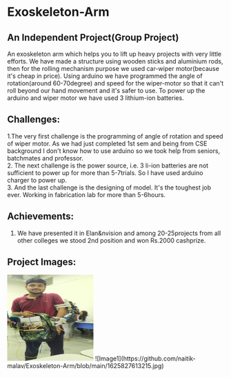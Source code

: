 # Exoskeleton-Arm
## An Independent Project(Group Project)
An exoskeleton arm which helps you to lift up heavy projects with very little efforts. We have made a structure using wooden sticks and aluminium rods, then for the rolling mechanism purpose we used car-wiper motor(because it's cheap in price). Using arduino we have programmed the angle of rotation(around 60-70degree) and speed for the wiper-motor so that it can't roll beyond our hand movement and it's safer to use. To power up the arduino and wiper motor we have used 3 lithium-ion batteries. 

## Challenges:
1.The very first challenge is the programming of angle of rotation and speed of wiper motor. As we had just completed 1st sem and being from CSE background I don't know how to use arduino so we took help from seniors, batchmates and professor. 
<br>
2. The next challenge is the power source, i.e. 3 li-ion batteries are not sufficient to power up for more than 5-7trials. So I have used arduino charger to power up.
<br>
3. And the last challenge is the designing of model. It's the toughest job ever. Working in fabrication lab for more than 5-6hours. 

## Achievements:
1. We have presented it in Elan&nvision and among 20-25projects from all other colleges we stood 2nd position and won Rs.2000 cashprize.
## Project Images:

<img src="https://github.com/naitik-malav/Exoskeleton-Arm/blob/main/1625827613215.jpg" width="200" height="200"/>
![Image1](https://github.com/naitik-malav/Exoskeleton-Arm/blob/main/1625827613215.jpg)
